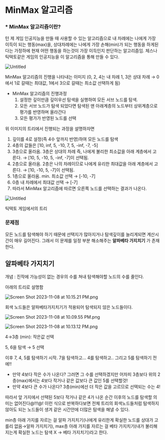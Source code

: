 # MinMax 알고리즘

### * MinMax 알고리즘이란?

턴 제 게임 인공지능을 만들 때 사용할 수 있는 알고리즘으로 내 차례에는 나에게 가장 이득이 되는 행동(max)을, 상대차례에는 나에게 가장 손해(min)가 되는 행동을 하게된다는 가정하에 현재 어떤 행동을 하는것이 가장 이득인지 판단하는 알고리즘임.
체스나 틱택토같은 게임의 인공지능을 이 알고리즘을 통해 만들 수 있다.

![Untitled](MinMax%20%E1%84%8B%E1%85%A1%E1%86%AF%E1%84%80%E1%85%A9%E1%84%85%E1%85%B5%E1%84%8C%E1%85%B3%E1%86%B7%20f0f5f7b1b77b4a16affbf636b24c8499/Untitled.png)

MinMax 알고리즘의 진행을 나타내는 이미지 (0, 2, 4는 내 차례 1, 3은 상대 차례 → 0에서 1로 갈때는 최대값, 1에서 3으로 갈때는 최소값 선택하게 됨)

- MinMax 알고리즘의 진행과정
    1. 설정한 깊이만큼 깊이우선 탐색을 실행하여 모든 서브 노드를 탐색.
    2. 모든 서브 노드가 탐색 되었다면 탐색된 맨 아래계층의 노드부터 상위계층으로 평가를 반영하며 올라간다
    3. 모든 평가가 반영된 노드를 선택
    

위 이미지의 트리에서 진행되는 과정을 설명하자면

1. 깊이를 4로 설정(즉 4수 앞까지 반영)하여 모든 노드를 탐색
2. 4층의 값들은 [10, inf, 5, -10, 7, 5, -inf, -7, -5]
3. 3층으로 올라옴. 3층은 상대의 차례 즉, 나에게 불리한 최소값을 아래 계층에서 고른다. → [10, 5, -10, 5, -inf, -7]이 선택됨.
4. 2층으로 올라옴. 2층은 나의 차례이므로 나에게 유리한 최대값을 아래 계층에서 고른다. → [10, -10, 5, -7]이 선택됨.
5. 1층으로 올라옴. min. 최소값 선택 → [-10, -7]
6. 0층 내 차례에서 최대값 선택 → [-7]
7. 따라서 MinMax 알고리즘에 따르면 오른쪽 노드를 선택하는 결과가 나온다.

![Untitled](MinMax%20%E1%84%8B%E1%85%A1%E1%86%AF%E1%84%80%E1%85%A9%E1%84%85%E1%85%B5%E1%84%8C%E1%85%B3%E1%86%B7%20f0f5f7b1b77b4a16affbf636b24c8499/Untitled%201.png)

틱택토 게임에서의 트리

### 문제점

모든 노드를 탐색해야 하기 때문에 선택지가 많아지거나 탐색깊이를 늘리게되면 계산시간이 매우 길어진다. 그래서 이 문제를 일정 부분 해소해주는 **알파베타 가지치기**  가 존재한다.

## 알파베타 가지치기

개념 : 진작에 가능성이 없는 경우의 수를 쳐내 탐색해야할 노드의 수를 줄인다.

아래의 트리로 설명함

![Screen Shot 2023-11-08 at 10.15.21 PM.png](MinMax%20%E1%84%8B%E1%85%A1%E1%86%AF%E1%84%80%E1%85%A9%E1%84%85%E1%85%B5%E1%84%8C%E1%85%B3%E1%86%B7%20f0f5f7b1b77b4a16affbf636b24c8499/Screen_Shot_2023-11-08_at_10.15.21_PM.png)

회색 노드들은 알파베타가지치기가 적용되어 탐색되지 않은 노드들이다.

![Screen Shot 2023-11-08 at 10.09.55 PM.png](MinMax%20%E1%84%8B%E1%85%A1%E1%86%AF%E1%84%80%E1%85%A9%E1%84%85%E1%85%B5%E1%84%8C%E1%85%B3%E1%86%B7%20f0f5f7b1b77b4a16affbf636b24c8499/Screen_Shot_2023-11-08_at_10.09.55_PM.png)

![Screen Shot 2023-11-08 at 10.13.12 PM.png](MinMax%20%E1%84%8B%E1%85%A1%E1%86%AF%E1%84%80%E1%85%A9%E1%84%85%E1%85%B5%E1%84%8C%E1%85%B3%E1%86%B7%20f0f5f7b1b77b4a16affbf636b24c8499/Screen_Shot_2023-11-08_at_10.13.12_PM.png)

4→3층 (min): 작은값 선택

5, 6을 탐색 → 5 선택

이후 7, 4, 5를 탐색하기 시작. 7을 탐색하고… 4를 탐색하고.. 그리고 5를 탐색하기 전에!! 

- 만약 4보다 작은 수가 나온다? 그러면 그 수를 선택하겠지만 어차피 3층보다 위의 2층(max)에서는 4보다 작거나 같은 값보다 큰 값인 5를 선택할것!
- 만약 4보다 큰 수가 나온다? 3층(min)에선 더 작은 값을 고르므로 선택되는 수는 4!

따라서 앞 가지에서 선택된 5보다 작거나 같은 4가 나온 순간 이후의 노드를 탐색할 의미는 없어진다@!!!@!
이런 식으로 반복하다보면 전체 트리의 회색노드들처럼 탐색하지 않아도 되는 노드들이 생겨 같은 시간안에 더많은 탐색을 해낼 수 있다.

min층 아래 가지를 자르는 걸 알파 가지치기(나에게 유리한게 확실한 노드를 상대가 고를리 없음→알파 가지치기), max층 아래 가지를 자르는 걸 베타 가지치기(내가 불리해지는게 확실한 노드는 탐색 X → 베타 가지치기)라고 한다.

```python

```
